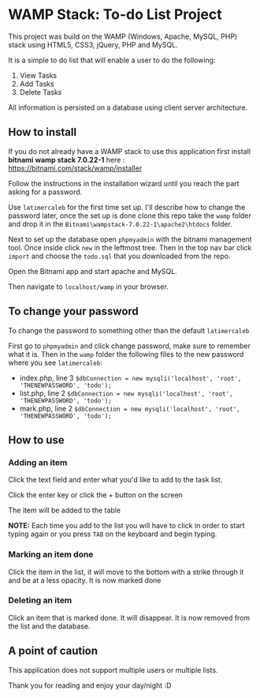 # WAMP Stack: To-do List Project
This project was build on the WAMP (Windows, Apache, MySQL, PHP) stack using HTML5, CSS3, jQuery, PHP and MySQL.

It is a simple to do list that will enable a user to do the following:

1. View Tasks
2. Add Tasks
3. Delete Tasks

All information is persisted on a database using client server architecture.

## How to install
If you do not already have a WAMP stack to use this application first install **bitnami wamp stack 7.0.22-1** here :  https://bitnami.com/stack/wamp/installer

Follow the instructions in the installation wizard until you reach the part asking for a password.

Use `latimercaleb` for the first time set up. I'll describe how to change the password later, once the set up is done clone this repo take the `wamp` folder and drop it in the `Bitnami\wampstack-7.0.22-1\apache2\htdocs` folder.

Next to set up the database open `phpmyadmin` with the bitnami management tool. Once inside click `new` in the leftmost tree. Then in the top nav bar click `import` and choose the `todo.sql` that you downloaded from the repo.

Open the Bitnami app and start apache and MySQL.

Then navigate to `localhost/wamp` in your browser.

## To change your password
To change the password to something other than the default `latimercaleb`

First go to `phpmyadmin` and click change password, make sure to remember what it is.
Then in the `wamp` folder the following files to the new password where you see `latimercaleb`:
- index.php, line 3 `$dbConnection = new mysqli('localhost', 'root', 'THENEWPASSWORD', 'todo');`
- list.php,  line 2 `$dbConnection = new mysqli('localhost', 'root', 'THENEWPASSWORD', 'todo');`
- mark.php,  line 2 `$dbConnection = new mysqli('localhost', 'root', 'THENEWPASSWORD', 'todo');`

## How to use

### Adding an item
Click the text field and enter what you'd like to add to the task list.

Click the enter key or click the + button on the screen

The item will be added to the table

**NOTE:** Each time you add to the list you will have to click in order to start typing again or you press `TAB` on the keyboard and begin typing.

### Marking an item done
Click the item in the list, it will move to the bottom with a strike through it and be at a less opacity. It is now marked done

### Deleting an item
Click an item that is marked done. It will disappear. It is now removed from the list and the database.

## A point of caution
This application does not support multiple users or multiple lists.

Thank you for reading and enjoy your day/night :D
